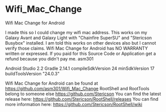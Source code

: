 # Wifi_Mac_Change
Wifi Mac Change for Android

I made this so I could change my wifi mac address.
This works on my Galaxy Avant and Galaxy Light with "Chainfire SuperSU" and "Stericson Busybox" installed.
I am told this works on other devices also but I cannot verify those claims.
Wifi Mac Change for Android has NO WARRANTY written or expressed.
If you paid for this Source Code or Application get a refund because you didn't pay me.
asm301

Android Studio 2.2
Gradle 2.14.1
compileSdkVersion 24
minSdkVersion 17
buildToolsVersion "24.0.3"


Wifi Mac Change for Android can be found at https://github.com/asm301/Wifi_Mac_Change
RootShell and RootTools belong to someone else https://github.com/Stericson
You can find the latest release here: https://github.com/Stericson/RootShell/releases
You can find more information here: https://github.com/Stericson/RootShell/wiki